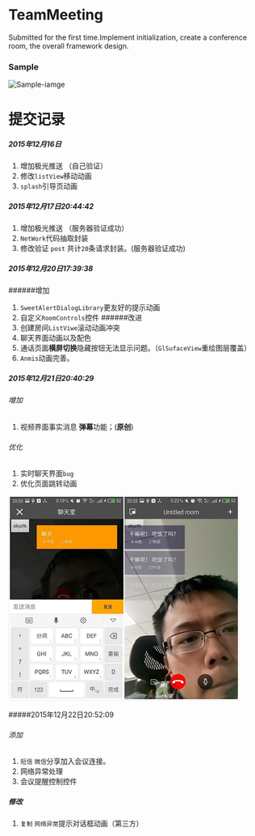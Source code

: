 # TeamMeeting
Submitted for the first time.Implement initialization, create a conference room, the overall framework design.
### Sample
![Sample-iamge](https://github.com/byDync/TeamMeeting/blob/master/images/image01.jpg)

# 提交记录
##### 2015年12月16日 
1. 增加极光推送 （自己验证）
2. 修改`listView`移动动画
3. `splash`引导页动画

##### 2015年12月17日20:44:42
1. 增加极光推送 （服务器验证成功）
2. `NetWork`代码抽取封装
2. 修改验证 `post` 共计`20`条请求封装。(服务器验证成功)


##### 2015年12月20日17:39:38

######增加
1. `SweetAlertDialogLibrary`更友好的提示动画
2. 自定义`RoomControls`控件
######改进
1. 创建房间`ListViwe`滚动动画冲突
2. 聊天界面动画以及配色
3. 通话页面**横屏切换**隐藏按钮无法显示问题。（`GlSufaceView`重绘图层覆盖）
4. `Anmis`动画完善。

##### 2015年12月21日20:40:29

###### 增加
1. 视频界面事实消息 **弹幕**功能；(**原创**)
 

###### 优化
1. 实时聊天界面`bug`
2. 优化页面跳转动画
 

![Sample-iamge](/image/chat01.jpg)

#####2015年12月22日20:52:09
###### 添加
1. `短信` `微信`分享加入会议连接。
2. 网络异常处理
3. 会议提醒控制控件

##### 修改
1. `复制` `网络异常`提示对话框动画（第三方）

